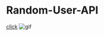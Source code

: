 # Random-User-API
[click](https://asavas2020.github.io/Random-User-API/)
![gif](https://github.com/asavas2020/Random-User-API/blob/main/random%20user%20ap%C4%B1.gif)
